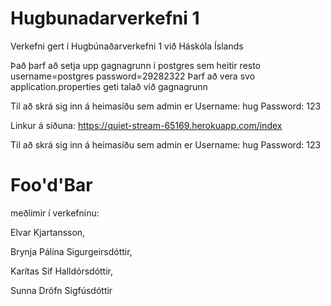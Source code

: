 # Hugbunadarverkefni 1

Verkefni gert í Hugbúnaðarverkefni 1 við Háskóla Íslands


Það þarf að setja upp gagnagrunn í postgres sem heitir resto username=postgres password=29282322 Þarf að vera svo application.properties geti talað við gagnagrunn

Til að skrá sig inn á heimasíðu sem admin er Username: hug Password: 123

Linkur á síðuna: https://quiet-stream-65169.herokuapp.com/index 

Til að skrá sig inn á heimasíðu sem admin er 
Username: hug 
Password: 123

# Foo'd'Bar

meðlimir í verkefninu:

Elvar Kjartansson, 

Brynja Pálína Sigurgeirsdóttir, 

Karítas Sif Halldórsdóttir,

Sunna Dröfn Sigfúsdóttir
